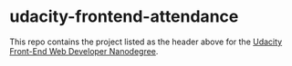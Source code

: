 udacity-frontend-attendance
===========================

This repo contains the project listed as the header above for the
[Udacity](http://www.udacity.com/)
[Front-End Web Developer Nanodegree](https://www.udacity.com/course/front-end-web-developer-nanodegree--nd001).
